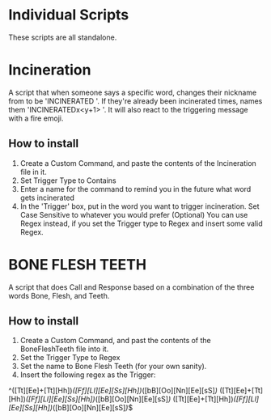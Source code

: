 # Individual Scripts

These scripts are all standalone. 

# Incineration
A script that when someone says a specific word, changes their nickname from <x> to be 'INCINERATED <x>'. If they're already been incinerated <y> times, names them 'INCINERATEDx<y+1> <x>'. It will also react to the triggering message with a fire emoji.

## How to install
1. Create a Custom Command, and paste the contents of the Incineration file in it.
2. Set Trigger Type to Contains
3. Enter a name for the command to remind you in the future what word gets incinerated
4. In the 'Trigger' box, put in the word you want to trigger incineration. Set Case Sensitive to whatever you would prefer 
(Optional) You can use Regex instead, if you set the Trigger type to Regex and insert some valid Regex.

# BONE FLESH TEETH
A script that does Call and Response based on a combination of the three words Bone, Flesh, and Teeth.

## How to install
1. Create a Custom Command, and past the contents of the BoneFleshTeeth file into it.
2. Set the Trigger Type to Regex
3. Set the name to Bone Flesh Teeth (for your own sanity).
4. Insert the following regex as the Trigger:

^([Tt][Ee]+[Tt][Hh])*([Ff][Ll][Ee][Ss][Hh])*([bB][Oo][Nn][Ee][sS]*)* ([Tt][Ee]+[Tt][Hh])*([Ff][Ll][Ee][Ss][Hh])*([bB][Oo][Nn][Ee][sS]*)* ([Tt][Ee]+[Tt][Hh])*([Ff][Ll][Ee][Ss][Hh])*([bB][Oo][Nn][Ee][sS]*)*$